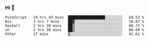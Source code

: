 ### Hi 👋

<!--START_SECTION:waka-->

```text
PureScript   19 hrs 43 mins  █████████████████░░░░░░░░   68.53 %
Nix          3 hrs 7 mins    ██▓░░░░░░░░░░░░░░░░░░░░░░   10.87 %
Haskell      2 hrs 30 mins   ██▒░░░░░░░░░░░░░░░░░░░░░░   08.73 %
sh           2 hrs 30 mins   ██▒░░░░░░░░░░░░░░░░░░░░░░   08.69 %
Other        27 mins         ▒░░░░░░░░░░░░░░░░░░░░░░░░   01.61 %
```

<!--END_SECTION:waka-->
